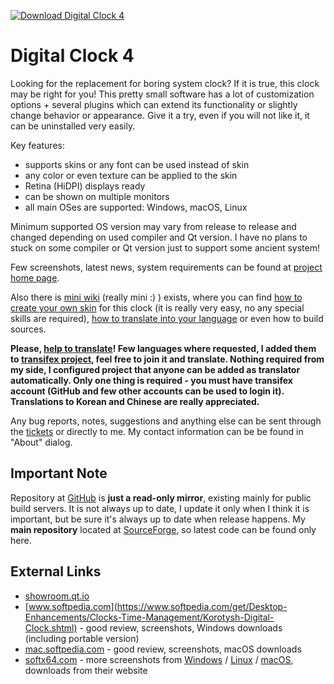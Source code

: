 [![Download Digital Clock 4](https://img.shields.io/sourceforge/dm/digitalclock4?logo=sourceforge)](https://sourceforge.net/projects/digitalclock4/files/)

Digital Clock 4
===============

Looking for the replacement for boring system clock? If it is true, this clock may be right for you! This pretty small software has a lot of customization options + several plugins which can extend its functionality or slightly change behavior or appearance. Give it a try, even if you will not like it, it can be uninstalled very easily.

Key features:

* supports skins or any font can be used instead of skin
* any color or even texture can be applied to the skin
* Retina (HiDPI) displays ready
* can be shown on multiple monitors
* all main OSes are supported: Windows, macOS, Linux

Minimum supported OS version may vary from release to release and changed depending on used compiler and Qt version.
I have no plans to stuck on some compiler or Qt version just to support some ancient system!

Few screenshots, latest news, system requirements can be found at [project home page](https://digitalclock4.sourceforge.io/).

Also there is [mini wiki](https://sourceforge.net/p/digitalclock4/wiki/) (really mini :) ) exists, where you can find [how to create your own skin](https://sourceforge.net/p/digitalclock4/wiki/How%20to%20create%20skin/) for this clock (it is really very easy, no any special skills are required), [how to translate into your language](https://sourceforge.net/p/digitalclock4/wiki/How%20to%20translate/) or even how to build sources.

**Please, [help to translate][transifex-link]! Few languages where requested, I added them to [transifex project][transifex-link], feel free to join it and translate. Nothing required from my side, I configured project that anyone can be added as translator automatically. Only one thing is required - you must have transifex account (GitHub and few other accounts can be used to login it). Translations to Korean and Chinese are really appreciated.**

Any bug reports, notes, suggestions and anything else can be sent through the [tickets](https://sourceforge.net/p/digitalclock4/tickets/) or directly to me. My contact information can be be found in "About" dialog.

Important Note
--------------

Repository at [GitHub](https://github.com/Kolcha/DigitalClock4) is **just a read-only mirror**, existing mainly for public build servers. It is not always up to date, I update it only when I think it is important, but be sure it's always up to date when release happens. My **main repository** located at [SourceForge](https://sourceforge.net/p/digitalclock4/code/), so latest code can be found only here.

External Links
--------------

* [showroom.qt.io](https://showroom.qt.io/digital-clock/)
* [www.softpedia.com](https://www.softpedia.com/get/Desktop-Enhancements/Clocks-Time-Management/Korotysh-Digital-Clock.shtml) - good review, screenshots, Windows downloads (including portable version)
* [mac.softpedia.com](https://mac.softpedia.com/get/Utilities/Digital-Clock-Nick-Korotysh.shtml) - good review, screenshots, macOS downloads
* [softx64.com](https://www.softx64.com/windows/digital-clock.html) - more screenshots from [Windows](https://www.softx64.com/windows/digital-clock.html) / [Linux](https://www.softx64.com/linux/digital-clock-for-linux.html) / [macOS](https://www.softx64.com/mac/digital-clock-for-mac.html), downloads from their website

[transifex-link]: https://www.transifex.com/nick-korotysh/digitalclock4/
